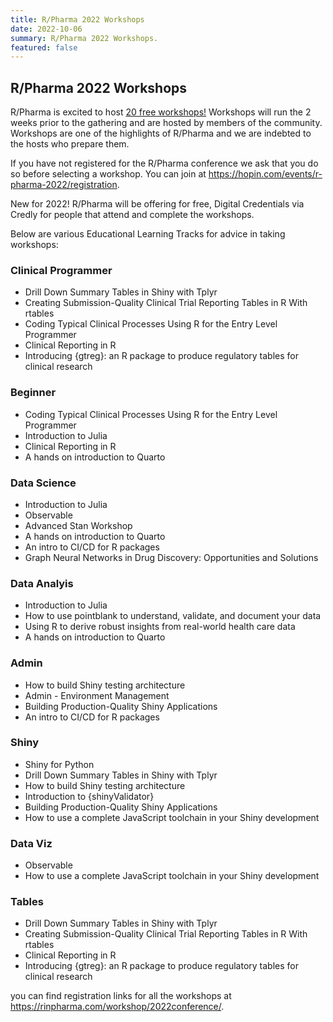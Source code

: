 ```yaml
---
title: R/Pharma 2022 Workshops
date: 2022-10-06
summary: R/Pharma 2022 Workshops.
featured: false
---
```


## R/Pharma 2022 Workshops

R/Pharma is excited to host [20 free workshops!](https://rinpharma.com/workshop/2022conference/) Workshops will run the 2 weeks prior to the gathering and are hosted by members of the community. Workshops are one of the highlights of R/Pharma and we are indebted to the hosts who prepare them.

If you have not registered for the R/Pharma conference we ask that you do so before selecting a workshop. You can join at https://hopin.com/events/r-pharma-2022/registration.

New for 2022! R/Pharma will be offering for free, Digital Credentials via Credly for people that attend and complete the workshops.

Below are various Educational Learning Tracks for advice in taking workshops:

### Clinical Programmer
-  Drill Down Summary Tables in Shiny with Tplyr
-  Creating Submission-Quality Clinical Trial Reporting Tables in R With rtables
-  Coding Typical Clinical Processes Using R for the Entry Level Programmer
-  Clinical Reporting in R
-  Introducing {gtreg}: an R package to produce regulatory tables for clinical research

### Beginner
-  Coding Typical Clinical Processes Using R for the Entry Level Programmer
-  Introduction to Julia
-  Clinical Reporting in R
-  A hands on introduction to Quarto

### Data Science
-  Introduction to Julia
-  Observable
-  Advanced Stan Workshop
-  A hands on introduction to Quarto
-  An intro to CI/CD for R packages
-  Graph Neural Networks in Drug Discovery: Opportunities and Solutions

### Data Analyis
-  Introduction to Julia
-  How to use pointblank to understand, validate, and document your data
-  Using R to derive robust insights from real-world health care data
-  A hands on introduction to Quarto

### Admin
-  How to build Shiny testing architecture
-  Admin - Environment Management
-  Building Production-Quality Shiny Applications
-  An intro to CI/CD for R packages

### Shiny
-  Shiny for Python
-  Drill Down Summary Tables in Shiny with Tplyr
-  How to build Shiny testing architecture
-  Introduction to {shinyValidator}
-  Building Production-Quality Shiny Applications
-  How to use a complete JavaScript toolchain in your Shiny development

### Data Viz
-  Observable
-  How to use a complete JavaScript toolchain in your Shiny development

### Tables
-  Drill Down Summary Tables in Shiny with Tplyr
-  Creating Submission-Quality Clinical Trial Reporting Tables in R With rtables
-  Clinical Reporting in R
-  Introducing {gtreg}: an R package to produce regulatory tables for clinical research

you can find registration links for all the workshops at https://rinpharma.com/workshop/2022conference/.


